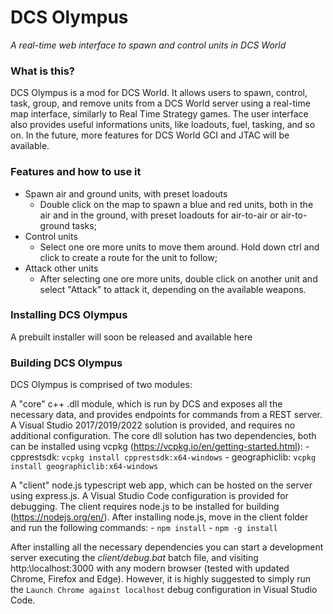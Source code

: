 # DCS Olympus
*A real-time web interface to spawn and control units in DCS World*

### What is this?
DCS Olympus is a mod for DCS World. It allows users to spawn, control, task, group, and remove units from a DCS World server using a real-time map interface, similarly to Real Time Strategy games. The user interface also provides useful informations units, like loadouts, fuel, tasking, and so on. In the future, more features for DCS World GCI and JTAC will be available.

### Features and how to use it
- Spawn air and ground units, with preset loadouts
    - Double click on the map to spawn a blue and red units, both in the air and in the ground, with preset loadouts for air-to-air or air-to-ground tasks;
- Control units
    - Select one ore more units to move them around. Hold down ctrl and click to create a route for the unit to follow;
- Attack other units
    - After selecting one ore more units, double click on another unit and select "Attack" to attack it, depending on the available weapons.

### Installing DCS Olympus
A prebuilt installer will soon be released and available here

### Building DCS Olympus
DCS Olympus is comprised of two modules:

A "core" c++ .dll module, which is run by DCS and exposes all the necessary data, and provides endpoints for commands from a REST server. A Visual Studio 2017/2019/2022 solution is provided, and requires no additional configuration. The core dll solution has two dependencies, both can be installed using vcpkg (https://vcpkg.io/en/getting-started.html):
    - cpprestsdk: `vcpkg install cpprestsdk:x64-windows`
    - geographiclib: `vcpkg install geographiclib:x64-windows`
    
    
A "client" node.js typescript web app, which can be hosted on the server using express.js. A Visual Studio Code configuration is provided for debugging. The client requires node.js to be installed for building (https://nodejs.org/en/). After installing node.js, move in the client folder and run the following commands:
    - `npm install`
    - `npm -g install`
 
 After installing all the necessary dependencies you can start a development server executing the *client/debug.bat* batch file, and visiting http:\\localhost:3000 with any modern browser (tested with updated Chrome, Firefox and Edge). However, it is highly suggested to simply run the `Launch Chrome against localhost` debug configuration in Visual Studio Code.
 
    
    
    

    
